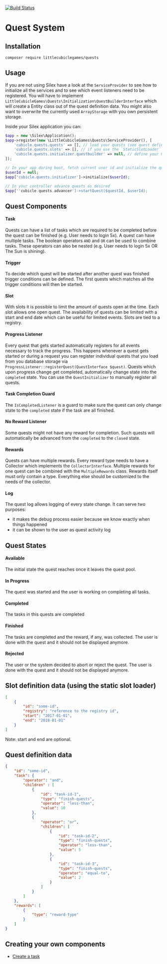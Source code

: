 [![Build Status](https://travis-ci.org/littlecubiclegames/quests.svg?branch=master)](https://travis-ci.org/littlecubiclegames/quests)
# Quest System

## Installation
`composer require littlecubiclegames/quests`

## Usage
If you are not using Silex have a look at the `ServiceProvider` to see how to initialize all the services and to see which event listeners need to be registered.
You will have to implement `LittleCubicleGames\Quests\Initialization\QuestBuilderInterface` which will create a Entity class out of the quest definition data. You might also want to overwrite the currently used `ArrayStorage` with you own persistent storage.

Inside your Silex application you can:
```php
$app = new \Silex\Application();
$app->register(new \LittleCubicleGames\Quests\ServiceProvider(), [
    'cubicle.quests.quests' => [], // load your quests (see quest definition below)
    'cubicle.quests.slots' => [], // if you use the `StaticSlotLoader` define your quest slots here (see slot definition below)
    'cubicle.quests.initializer.questbuilder' => null, // define your QuestBuilder
]);

// In your app during boot, fetch current user id and initialize the quests
$userId = null;
$app['cubicle.quests.initializer']->initialize($userId);

// In your controller advance quests as desired
$app[''cubicle.quests.advancer']->startQuest($questId, $userId);
```

## Quest Components

#### Task
Quests can have a list of tasks which are required to be completed before the quest can be finished (e.g. User needs to login 5x).
A quest can have multiple tasks. The boolean operators ``AND`` and ``OR`` can be used to combine tasks. These operators can also be nested (e.g. User needs to login 5x OR The Sun is shining).

#### Trigger
To decide which quest will be started after another quest was finished trigger conditions can be defined. The first quests which matches all the trigger conditions will then be started.

#### Slot
With slots it is possible to limit the amount of quests open at the time. Each slot allows one open quest. The availability of quests can be limited with a start and end date which can be useful for limited events. Slots are tied to a registry. 

#### Progress Listener
Every quest that gets started automatically registers for all events necessary to track the progress. This happens whenever a quest gets started or during a request you can register individual quests that you load from you database storage via ``ProgressListener::registerQuest(QuestInterface $quest)``.
Quests which upon progress change get completed, automatically change state into the ``completed`` state.
You can use the ``QuestInitializer`` to manually register all quests.

#### Task Completion Guard
The ``IsCompletedListener`` is a guard to make sure the quest can only change state to the ``completed`` state if the task are all finished.

#### No Reward Listener
Some quests might not have any reward for completion. Such quests will automatically be advanced from the ``completed`` to the ``closed`` state.

#### Rewards
Quests can have multiple rewards. Every reward type needs to have a Collector which implements the ``CollectorInterface``. Multiple rewards for one quest can be combined with the ``MultipleRewards`` class.
Rewards itself must only contain a type. Everything else should be customized to the needs of the collector.

#### Log
The quest log allows logging of every state change. It can serve two purposes:
* it makes the debug process easier because we know exactly when things happened
* it can be shown to the user as quest activity log

## Quest States

#### Available
The initial state the quest reaches once it leaves the quest pool.

#### In Progress
The quest was started and the user is working on completing all tasks.

#### Completed
The tasks in this quests are completed

#### Finished
The tasks are completed and the reward, if any, was collected.
The user is done with the quest and it should not be displayed anymore.

#### Rejected
The user or the system decided to abort or reject the quest.
The user is done with the quest and it should not be displayed anymore.

## Slot definition data (using the static slot loader)
```json
[
	{
		"id": "some-id",
		"registry": "reference to the registry id",
		"start": "2017-01-01",
		"end": "2018-01-01"
	}
]
```
Note: start and end are optional.

## Quest definition data

```json
{
	"id": "some-id",
	"task": {
		"operator": "and",
		"children" : [
			{
				"id": "task-id-1",
				"type": "finish-quests",
				"operator": "less-than",
				"value": 10
			},
			{
				"operator": "or",
				"children": [
					{
						"id": "task-id-2",
						"type": "finish-quests",
						"operator": "less-than",
						"value": 5
					},
					{
						"id": "task-id-3",
						"type": "finish-quests",
						"operator": "equal-to",
						"value": 2
					}
				]
			}
		]
	},
	"rewards": [
		{
			"type": "reward-type"
		}	
	]
}
```

## Creating your own components

* [Create a task](./docs/CreateATask.md)
